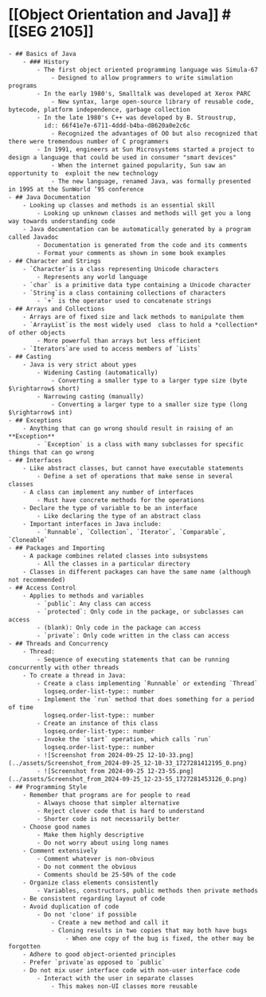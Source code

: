 # [[Object Orientation and Java]] #[[SEG 2105]]
	- ## Basics of Java
		- ### History
			- The first object oriented programming language was Simula-67
				- Designed to allow programmers to write simulation programs
			- In the early 1980's, Smalltalk was developed at Xerox PARC
				- New syntax, large open-source library of reusable code, bytecode, platform independence, garbage collection
			- In the late 1980's C++ was developed by B. Stroustrup,
			  id:: 66f41e7e-6711-4ddd-b4ba-d8620a0e2c6c
				- Recognized the advantages of OO but also recognized that there were tremendous number of C programmers
			- In 1991, engineers at Sun Microsystems started a project to design a language that could be used in consumer "smart devices"
				- When the internet gained popularity, Sun saw an opportunity to  exploit the new technology
				- The new language, renamed Java, was formally presented in 1995 at the SunWorld ’95 conference
	- ## Java Documentation
		- Looking up classes and methods is an essential skill
			- Looking up unknown classes and methods will get you a long way towards understanding code
		- Java documentation can be automatically generated by a program called Javadoc
			- Documentation is generated from the code and its comments
			- Format your comments as shown in some book examples
	- ## Character and Strings
		- `Character`is a class representing Unicode characters
			- Represents any world language
		- `char` is a primitive data type containing a Unicode character
		- `String`is a class containing collections of characters
			- `+` is the operator used to concatenate strings
	- ## Arrays and Collections
		- Arrays are of fixed size and lack methods to manipulate them
		- `ArrayList`is the most widely used  class to hold a *collection* of other objects
			- More powerful than arrays but less efficient
		- `Iterators`are used to access members of `Lists`
	- ## Casting
		- Java is very strict about ypes
			- Widening Casting (automatically)
				- Converting a smaller type to a larger type size (byte $\rightarrow$ short)
			- Narrowing casting (manually)
				- Converting a larger type to a smaller size type (long $\rightarrow$ int)
	- ## Exceptions
		- Anything that can go wrong should result in raising of an **Exception**
			- `Exception` is a class with many subclasses for specific things that can go wrong
	- ## Interfaces
		- Like abstract classes, but cannot have executable statements
			- Define a set of operations that make sense in several classes
		- A class can implement any number of interfaces
			- Must have concrete methods for the operations
		- Declare the type of variable to be an interface
			- Like declaring the type of an abstract class
		- Important interfaces in Java include:
			- `Runnable`, `Collection`, `Iterator`, `Comparable`, `Cloneable`
	- ## Packages and Importing
		- A package combines related classes into subsystems
			- All the classes in a particular directory
		- Classes in different packages can have the same name (although not recommended)
	- ## Access Control
		- Applies to methods and variables
			- `public`: Any class can access
			- `protected`: Only code in the package, or subclasses can access
			- (blank): Only code in the package can access
			- `private`: Only code written in the class can access
	- ## Threads and Concurrency
		- Thread:
			- Sequence of executing statements that can be running concurrently with other threads
		- To create a thread in Java:
			- Create a class implementing `Runnable` or extending `Thread`
			  logseq.order-list-type:: number
			- Implement the `run` method that does something for a period of time
			  logseq.order-list-type:: number
			- Create an instance of this class
			  logseq.order-list-type:: number
			- Invoke the `start` operation, which calls `run`
			  logseq.order-list-type:: number
			- ![Screenshot from 2024-09-25 12-10-33.png](../assets/Screenshot_from_2024-09-25_12-10-33_1727281412195_0.png)
			- ![Screenshot from 2024-09-25 12-23-55.png](../assets/Screenshot_from_2024-09-25_12-23-55_1727281453126_0.png)
	- ## Programming Style
		- Remember that programs are for people to read
			- Always choose that simpler alternative
			- Reject clever code that is hard to understand
			- Shorter code is not necessarily better
		- Choose good names
			- Make them highly descriptive
			- Do not worry about using long names
		- Comment extensively
			- Comment whatever is non-obvious
			- Do not comment the obvious
			- Comments should be 25-50% of the code
		- Organize class elements consistently
			- Variables, constructors, public methods then private methods
		- Be consistent regarding layout of code
		- Avoid duplication of code
			- Do not 'clone' if possible
				- Create a new method and call it
				- Cloning results in two copies that may both have bugs
					- When one copy of the bug is fixed, the other may be forgotten
		- Adhere to good object-oriented principles
		- Prefer `private`as opposed to `public`
		- Do not mix user interface code with non-user interface code
			- Interact with the user in separate classes
				- This makes non-UI classes more reusable